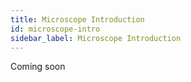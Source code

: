 ```yaml
---
title: Microscope Introduction
id: microscope-intro
sidebar_label: Microscope Introduction
---
```

Coming soon